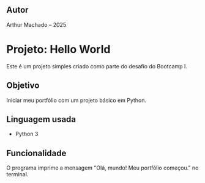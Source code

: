 ## Autor
Arthur Machado – 2025


# Projeto: Hello World

Este é um projeto simples criado como parte do desafio do Bootcamp I.

## Objetivo
Iniciar meu portfólio com um projeto básico em Python.

## Linguagem usada
- Python 3

## Funcionalidade
O programa imprime a mensagem "Olá, mundo! Meu portfólio começou." no terminal.
